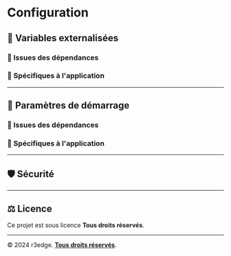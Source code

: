 # Configuration

## 🔹 Variables externalisées

### 📌 Issues des dépendances

### 📌 Spécifiques à l'application

---

## 🔹 Paramètres de démarrage


### 📌 Issues des dépendances

### 📌 Spécifiques à l'application

---

## 🛡️ Sécurité

---

## ⚖️ Licence
Ce projet est sous licence **Tous droits réservés**.

---

© 2024 r3edge. [**Tous droits réservés**](../LICENSE).